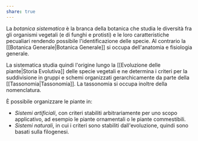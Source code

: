 ```yaml
---
share: true
---
```

La *botanica sistematica* è la branca della botanica che studia le diversità fra gli organismi vegetali (e di funghi e protisti) e le loro caratteristiche pecualiari rendendo possibile l'identificazione delle specie.
Al contrario la [[Botanica Generale|Botanica Generale]] si occupa dell'anatomia e fisiologia generale.

La sistematica studia quindi l'origine lungo la [[Evoluzione delle piante|Storia Evolutiva]] delle specie vegetali e ne determina i criteri per la suddivisione in gruppi e schemi organizzati gerarchicamente da parte della [[Tassonomia|Tassonomia]].
La tassonomia si occupa inoltre della nomenclatura.

È possibile organizzare le piante in:
- *Sistemi artificiali*, con criteri stabiliti arbitrariamente per uno scopo applicativo, ad esempio le piante ornamentali o le piante commestibili.
- *Sistemi naturali*, in cui i criteri sono stabiliti dall'evoluzione, quindi sono basati sulla filogenesi.